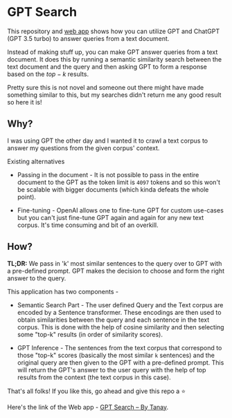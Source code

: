 # GPT Search

This repository and [web app](https://gpt-search-tanaym.streamlit.app/) shows how you can utilize GPT and ChatGPT (GPT 3.5 turbo) to answer queries from a text document.

Instead of making stuff up, you can make GPT answer queries from a text document. It does this by running a semantic similarity search between the text document and the query and then asking GPT to form a response based on the $top-k$ results.

Pretty sure this is not novel and someone out there might have made something similar to this, but my searches didn't return me any good result so here it is!

## Why?

I was using GPT the other day and I wanted it to crawl a text corpus to answer my questions from the given corpus' context.

Existing alternatives
- Passing in the document - It is not possible to pass in the entire document to the GPT as the token limit is `4097` tokens and so this won't be scalable with bigger documents (which kinda defeats the whole point).

- Fine-tuning - OpenAI allows one to fine-tune GPT for custom use-cases but you can't just fine-tune GPT again and again for any new text corpus. It's time consuming and bit of an overkill.

## How?

**TL;DR:** We pass in 'k' most similar sentences to the query over to GPT with a pre-defined prompt. GPT makes the decision to choose and form the right answer to the query. 

This application has two components - 
* Semantic Search Part - The user defined Query and the Text corpus are encoded by a Sentence transformer. These encodings are then used to obtain similarities between the query and each sentence in the text corpus. This is done with the help of cosine similarity and then selecting some "top-k" results (in order of similarity scores).
  
* GPT Inference - The sentences from the text corpus that correspond to those "top-k" scores (basically the most similar `k` sentences) and the original query are then given to the GPT with a pre-defined prompt. This will return the GPT's answer to the user query with the help of top results from the context (the text corpus in this case).

That's all folks! If you like this, go ahead and give this repo a ⭐️

Here's the link of the Web app - [GPT Search – By Tanay](https://gpt-search-tanaym.streamlit.app/).